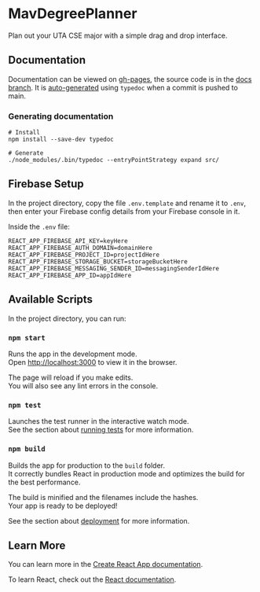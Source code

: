 # MavDegreePlanner

Plan out your UTA CSE major with a simple drag and drop interface.

## Documentation

Documentation can be viewed on [gh-pages](https://mavdegreeplanner.github.io/MavDegreePlanner/), the source code is in the [docs branch](https://github.com/MavDegreePlanner/MavDegreePlanner/tree/docs). It is [auto-generated](https://github.com/MavDegreePlanner/MavDegreePlanner/blob/main/.github/workflows/docs.yml) using `typedoc` when a commit is pushed to main.

### Generating documentation

```text
# Install
npm install --save-dev typedoc

# Generate
./node_modules/.bin/typedoc --entryPointStrategy expand src/
```

## Firebase Setup

In the project directory, copy the file `.env.template` and rename it to `.env`, then enter your Firebase config details from your Firebase console in it.

Inside the `.env` file:

```text
REACT_APP_FIREBASE_API_KEY=keyHere
REACT_APP_FIREBASE_AUTH_DOMAIN=domainHere
REACT_APP_FIREBASE_PROJECT_ID=projectIdHere
REACT_APP_FIREBASE_STORAGE_BUCKET=storageBucketHere
REACT_APP_FIREBASE_MESSAGING_SENDER_ID=messagingSenderIdHere
REACT_APP_FIREBASE_APP_ID=appIdHere
```

## Available Scripts

In the project directory, you can run:

### `npm start`

Runs the app in the development mode.\
Open [http://localhost:3000](http://localhost:3000) to view it in the browser.

The page will reload if you make edits.\
You will also see any lint errors in the console.

### `npm test`

Launches the test runner in the interactive watch mode.\
See the section about [running tests](https://facebook.github.io/create-react-app/docs/running-tests) for more information.

### `npm build`

Builds the app for production to the `build` folder.\
It correctly bundles React in production mode and optimizes the build for the best performance.

The build is minified and the filenames include the hashes.\
Your app is ready to be deployed!

See the section about [deployment](https://facebook.github.io/create-react-app/docs/deployment) for more information.

## Learn More

You can learn more in the [Create React App documentation](https://facebook.github.io/create-react-app/docs/getting-started).

To learn React, check out the [React documentation](https://reactjs.org/).
